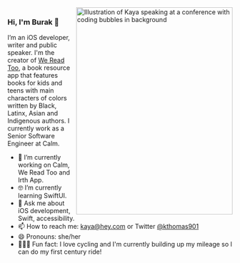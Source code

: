 <img align="right" src="https://github.com/kmt901/kmt901/blob/master/kaya_illustration.PNG" alt="Illustration of Kaya speaking at a conference with coding bubbles in background" width=350px height=465px/>

### Hi, I'm Burak 👋

I’m an iOS developer, writer and public speaker. I'm the creator of [We Read Too](wereadtoo.com), a book resource app that features books for kids and teens with main characters of colors written by Black, Latinx, Asian and Indigenous authors. I currently work as a Senior Software Engineer at Calm. 

- 📱  I’m currently working on Calm, We Read Too and Irth App.
- 🤓 I’m currently learning SwiftUI.
- 💬  Ask me about iOS development, Swift, accessibility.
- 📫  How to reach me: kaya@hey.com or Twitter [@kthomas901](twitter.com/kthomas901)
- 😄  Pronouns: she/her
- 🚴🏽‍♀️  Fun fact: I love cycling and I'm currently building up my mileage so I can do my first century ride!
